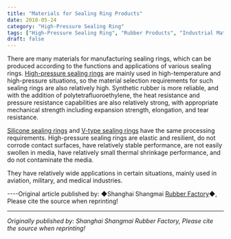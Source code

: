 ```yaml
---
title: "Materials for Sealing Ring Products"
date: 2010-05-24
category: "High-Pressure Sealing Ring"
tags: ["High-Pressure Sealing Ring", "Rubber Products", "Industrial Materials"]
draft: false
---
```


There are many materials for manufacturing sealing rings, which can be produced according to the functions and applications of various sealing rings. [High-pressure sealing rings](http://www.smpolymer.com/gaoyamifengquan/) are mainly used in high-temperature and high-pressure situations, so the material selection requirements for such sealing rings are also relatively high. Synthetic rubber is more reliable, and with the addition of polytetrafluoroethylene, the heat resistance and pressure resistance capabilities are also relatively strong, with appropriate mechanical strength including expansion strength, elongation, and tear resistance.

[Silicone sealing rings](http://www.smpolymer.com/) and [V-type sealing rings](http://www.smpolymer.com/) have the same processing requirements. High-pressure sealing rings are elastic and resilient, do not corrode contact surfaces, have relatively stable performance, are not easily swollen in media, have relatively small thermal shrinkage performance, and do not contaminate the media.

They have relatively wide applications in certain situations, mainly used in aviation, military, and medical industries.

----Original article published by: ◆Shanghai Shangmai [Rubber Factory](http://www.smpolymer.com/)◆, Please cite the source when reprinting!

---

*Originally published by: Shanghai Shangmai Rubber Factory, Please cite the source when reprinting!*